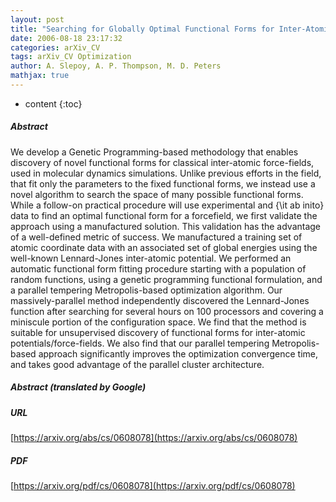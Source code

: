 ```yaml
---
layout: post
title: "Searching for Globally Optimal Functional Forms for Inter-Atomic Potentials Using Parallel Tempering and Genetic Programming"
date: 2006-08-18 23:17:32
categories: arXiv_CV
tags: arXiv_CV Optimization
author: A. Slepoy, A. P. Thompson, M. D. Peters
mathjax: true
---
```


* content
{:toc}

##### Abstract
We develop a Genetic Programming-based methodology that enables discovery of novel functional forms for classical inter-atomic force-fields, used in molecular dynamics simulations. Unlike previous efforts in the field, that fit only the parameters to the fixed functional forms, we instead use a novel algorithm to search the space of many possible functional forms. While a follow-on practical procedure will use experimental and {\it ab inito} data to find an optimal functional form for a forcefield, we first validate the approach using a manufactured solution. This validation has the advantage of a well-defined metric of success. We manufactured a training set of atomic coordinate data with an associated set of global energies using the well-known Lennard-Jones inter-atomic potential. We performed an automatic functional form fitting procedure starting with a population of random functions, using a genetic programming functional formulation, and a parallel tempering Metropolis-based optimization algorithm. Our massively-parallel method independently discovered the Lennard-Jones function after searching for several hours on 100 processors and covering a miniscule portion of the configuration space. We find that the method is suitable for unsupervised discovery of functional forms for inter-atomic potentials/force-fields. We also find that our parallel tempering Metropolis-based approach significantly improves the optimization convergence time, and takes good advantage of the parallel cluster architecture.

##### Abstract (translated by Google)


##### URL
[https://arxiv.org/abs/cs/0608078](https://arxiv.org/abs/cs/0608078)

##### PDF
[https://arxiv.org/pdf/cs/0608078](https://arxiv.org/pdf/cs/0608078)

